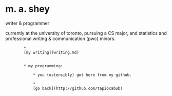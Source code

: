 # m. a. shey
writer & programmer

currently at the university of toronto, pursuing a CS major, 
and statistics and professional writing & communication (pwc) minors.



            * 
            [my writing](writing.md)
            

            * my programming:

                * you (ostensibly) got here from my github.

                * 
                [go back](http://github.com/tapiocabub)

           
           
